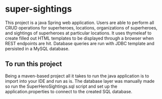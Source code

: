 # super-sightings

This project is a java Spring web application. Users are able to perform all CRUD operations for superheroes, locations, organizations of superheroes, and sightings of superheroes at particular locations. It uses thymeleaf to create filled out HTML templates to be displayed through a browser when REST endpoints are hit. Database queries are run with JDBC template and persisted in a MySQL database.

## To run this project

Being a maven-based project all it takes to run the java application is to import into your IDE and run as is. The database layer was manually made so run the SuperHeroSightings.sql script and set up the application.properties to connect to the created SQL database.
